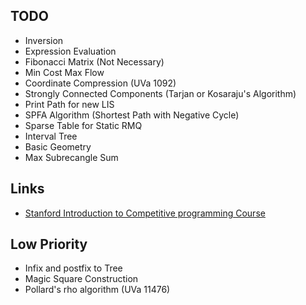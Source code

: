 ## TODO

* Inversion
* Expression Evaluation
* Fibonacci Matrix (Not Necessary)
* Min Cost Max Flow
* Coordinate Compression (UVa 1092)
* Strongly Connected Components (Tarjan or Kosaraju's Algorithm)
* Print Path for new LIS
* SPFA Algorithm (Shortest Path with Negative Cycle)
* Sparse Table for Static RMQ
* Interval Tree
* Basic Geometry
* Max Subrecangle Sum


## Links

* [Stanford Introduction to Competitive programming Course](http://web.stanford.edu/class/cs97si/)

## Low Priority

* Infix and postfix to Tree
* Magic Square Construction
* Pollard's rho algorithm (UVa 11476)